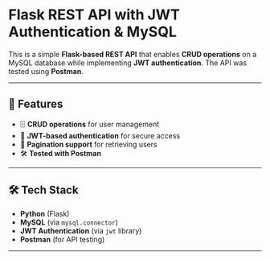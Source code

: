 # Flask REST API with JWT Authentication & MySQL

This is a simple **Flask-based REST API** that enables **CRUD operations** on a MySQL database while implementing **JWT authentication**. The API was tested using **Postman**.

---

## 🚀 Features  
- 🗄️ **CRUD operations** for user management  
- 🔑 **JWT-based authentication** for secure access  
- 📄 **Pagination support** for retrieving users  
- 🛠️ **Tested with Postman**  

---

## 🛠️ Tech Stack  
- **Python** (Flask)  
- **MySQL** (via `mysql.connector`)  
- **JWT Authentication** (via `jwt` library)  
- **Postman** (for API testing)  

---
